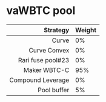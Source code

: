 # vaWBTC pool
|Strategy | Weight |
|-------: | --------|
|Curve| 0%     |
|Curve Convex| 0%     |
|Rari fuse pool#23 | 0%     |
|Maker WBTC-C | 95%    |
|Compound Leverage | 0% |
|Pool buffer | 5%     |
